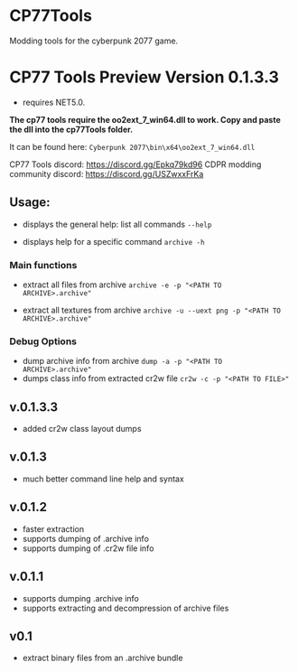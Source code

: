 # CP77Tools
Modding tools for the cyberpunk 2077 game.

# CP77 Tools Preview Version 0.1.3.3

- requires NET5.0.

**The cp77 tools require the oo2ext_7_win64.dll to work.
Copy and paste the dll into the cp77Tools folder.**

It can be found here:
`Cyberpunk 2077\bin\x64\oo2ext_7_win64.dll`

CP77 Tools discord: https://discord.gg/Epkq79kd96
CDPR modding community discord: https://discord.gg/USZwxxFrKa 


## Usage: 
* displays the general help: list all commands
`--help`

* displays help for a specific command
`archive -h`

### Main functions
* extract all files from archive
`archive -e -p "<PATH TO ARCHIVE>.archive"`

* extract all textures from archive
`archive -u --uext png -p "<PATH TO ARCHIVE>.archive"`


### Debug Options
* dump archive info from archive
`dump -a -p "<PATH TO ARCHIVE>.archive"`
* dumps class info from extracted cr2w file
`cr2w -c -p "<PATH TO FILE>"` 

## v.0.1.3.3
- added cr2w class layout dumps

## v.0.1.3
- much better command line help and syntax

## v.0.1.2
- faster extraction
- supports dumping of .archive info
- supports dumping of .cr2w file info

## v.0.1.1
- supports dumping .archive info
- supports extracting and decompression of archive files

## v0.1
- extract binary files from an .archive bundle


